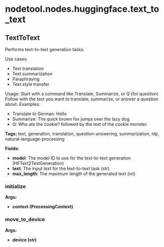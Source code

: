 # nodetool.nodes.huggingface.text_to_text

## TextToText

Performs text-to-text generation tasks.

Use cases:
- Text translation
- Text summarization
- Paraphrasing
- Text style transfer

Usage:
Start with a command like Translate, Summarize, or Q (for question)
Follow with the text you want to translate, summarize, or answer a question about.
Examples:
- Translate to German: Hello
- Summarize: The quick brown fox jumps over the lazy dog.
- Q: Who ate the cookie? followed by the text of the cookie monster.

**Tags:** text, generation, translation, question-answering, summarization, nlp, natural-language-processing

**Fields:**
- **model**: The model ID to use for the text-to-text generation (HFText2TextGeneration)
- **text**: The input text for the text-to-text task (str)
- **max_length**: The maximum length of the generated text (int)

### initialize

**Args:**
- **context (ProcessingContext)**

### move_to_device

**Args:**
- **device (str)**


